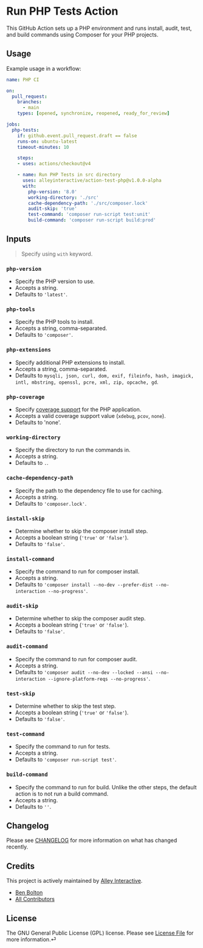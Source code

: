 # Run PHP Tests Action

This GitHub Action sets up a PHP environment and runs install, audit, test, and build commands using Composer for your PHP projects.

## Usage

Example usage in a workflow:

```yaml
name: PHP CI

on:
  pull_request:
    branches:
      - main
    types: [opened, synchronize, reopened, ready_for_review]

jobs:
  php-tests:
    if: github.event.pull_request.draft == false
    runs-on: ubuntu-latest
    timeout-minutes: 10

    steps:
    - uses: actions/checkout@v4

    - name: Run PHP Tests in src directory
      uses: alleyinteractive/action-test-php@v1.0.0-alpha
      with:
        php-version: '8.0'
        working-directory: './src'
        cache-dependency-path: './src/composer.lock'
        audit-skip: 'true'
        test-command: 'composer run-script test:unit'
        build-command: 'composer run-script build:prod'

```

## Inputs

> Specify using `with` keyword.

### `php-version`

- Specify the PHP version to use.
- Accepts a string.
- Defaults to `'latest'`.

### `php-tools`

- Specify the PHP tools to install.
- Accepts a string, comma-separated.
- Defaults to `'composer'`.

### `php-extensions`

- Specify additional PHP extensions to install.
- Accepts a string, comma-separated.
- Defaults to `mysqli, json, curl, dom, exif, fileinfo, hash, imagick, intl, mbstring, openssl, pcre, xml, zip, opcache, gd`.

### `php-coverage`

- Specify [coverage support](https://github.com/shivammathur/setup-php?tab=readme-ov-file#signal_strength-coverage-support) for the PHP application.
- Accepts a valid coverage support value (`xdebug`, `pcov`, `none`).
- Defaults to 'none'.

### `working-directory`

- Specify the directory to run the commands in.
- Accepts a string.
- Defaults to `.`.

### `cache-dependency-path`

- Specify the path to the dependency file to use for caching.
- Accepts a string.
- Defaults to `'composer.lock'`.

### `install-skip`

- Determine whether to skip the composer install step.
- Accepts a boolean string (`'true'` or `'false'`).
- Defaults to `'false'`.

### `install-command`

- Specify the command to run for composer install.
- Accepts a string.
- Defaults to `'composer install --no-dev --prefer-dist --no-interaction --no-progress'`.

### `audit-skip`

- Determine whether to skip the composer audit step.
- Accepts a boolean string (`'true'` or `'false'`).
- Defaults to `'false'`.

### `audit-command`

- Specify the command to run for composer audit.
- Accepts a string.
- Defaults to `'composer audit --no-dev --locked --ansi --no-interaction --ignore-platform-reqs --no-progress'`.

### `test-skip`

- Determine whether to skip the test step.
- Accepts a boolean string (`'true'` or `'false'`).
- Defaults to `'false'`.

### `test-command`

- Specify the command to run for tests.
- Accepts a string.
- Defaults to `'composer run-script test'`.

### `build-command`

- Specify the command to run for build. Unlike the other steps, the default action is to not run a build command.
- Accepts a string.
- Defaults to `''`.

## Changelog

Please see [CHANGELOG](CHANGELOG.md) for more information on what has changed
recently.

## Credits

This project is actively maintained by [Alley
Interactive](https://github.com/alleyinteractive).

- [Ben Bolton](https://github.com/benpbolton)
- [All Contributors](../../contributors)

## License

The GNU General Public License (GPL) license. Please see [License File](LICENSE)
for more information.⏎
